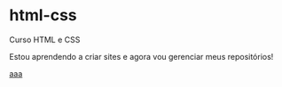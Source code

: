 # html-css
Curso HTML e CSS

Estou aprendendo a criar sites e agora vou gerenciar meus repositórios!

<a href="https://fabiiano.github.io/html-css/exercicios/atividades/ex026/mq002/index.html">aaa</a>
